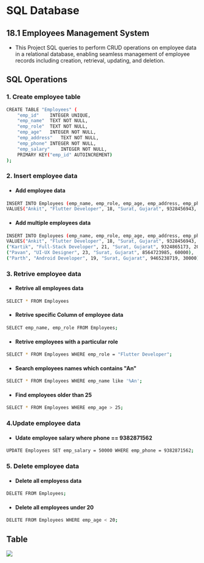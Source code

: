 # SQL Database
## 18.1 Employees Management System

-  This Project SQL queries to perform CRUD operations on employee data in a relational database, enabling seamless management of employee records including creation, retrieval, updating, and deletion.

## SQL Operations
### 1. Create employee table

```bash
CREATE TABLE "Employees" (
	"emp_id"	INTEGER UNIQUE,
	"emp_name"	TEXT NOT NULL,
	"emp_role"	TEXT NOT NULL,
	"emp_age"	INTEGER NOT NULL,
	"emp_address"	TEXT NOT NULL,
	"emp_phone"	INTEGER NOT NULL,
	"emp_salary"	INTEGER NOT NULL,
	PRIMARY KEY("emp_id" AUTOINCREMENT)
);
```

### 2. Insert employee data
- #### Add employee data

```bash
INSERT INTO Employees (emp_name, emp_role, emp_age, emp_address, emp_phone)
VALUES("Ankit", "Flutter Developer", 18, "Surat, Gujarat", 9328456943, 30000);
```

- #### Add multiple employees data

```bash
INSERT INTO Employees (emp_name, emp_role, emp_age, emp_address, emp_phone) 
VALUES("Ankit", "Flutter Developer", 18, "Surat, Gujarat", 9328456943, 40000),
("Kartik", "Full-Stack Developer", 21, "Surat, Gujarat", 9324865173, 20000),
("Pavan", "UI-UX Designer", 23, "Surat, Gujarat", 8564723985, 60000),
("Parth", "Android Developer", 19, "Surat, Gujarat", 9465238719, 30000);
```

### 3. Retrive employee data
- #### Retrive all employees data

```bash
SELECT * FROM Employees
```

- #### Retrive specific Column of employee data

```bash
SELECT emp_name, emp_role FROM Employees;
```

- #### Retrive employees with a particular role
  
```bash
SELECT * FROM Employees WHERE emp_role = "Flutter Developer";
```

- #### Search employees names which contains "An"
```bash
SELECT * FROM Employees WHERE emp_name like '%An';
```

- #### Find employees older than 25
```bash
SELECT * FROM Employees WHERE emp_age > 25;
```

### 4.Update employee data

- #### Udate employee salary where phone == 9382871562
```bash
UPDATE Employees SET emp_salary = 50000 WHERE emp_phone = 9382871562;
```

### 5. Delete employee data

- #### Delete all employess data
```bash
DELETE FROM Employees;
```

- #### Delete all employees under 20
```bash
DELETE FROM Employees WHERE emp_age < 20;
```

## Table
<img src="https://github.com/user-attachments/assets/36a3909c-e6a7-49f7-980c-70eb840b80f9"/>
